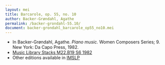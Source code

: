 ```yaml
---
layout: mei
title: Barcarole, op. 55, no. 10
author: Backer-Grøndahl, Agathe
permalink: /backer-grondahl-55.10/
document: backer-grondahl_barcarole_op55_no10.mei
---
```


- In Backer-Grøndahl, Agathe. *Piano music.* Women Composers Series; 9. New York: Da Capo Press, 1982.
- <a href="https://tufts-primo.hosted.exlibrisgroup.com/permalink/f/14dinuo/01TUN_ALMA2185674780003851" target="_blank">Music Library Stacks M22.B19 S6 1982</a>
- Other editions available in <a href="https://imslp.org/wiki/12_Smaa_fantasistykker%2C_Op.55_(Backer-Gr%C3%B8ndahl%2C_Agathe)" target="_blank">IMSLP</a>
